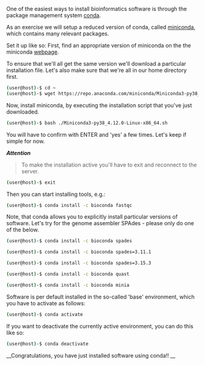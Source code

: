 
One of the easiest ways to install bioinformatics software is through the package management system [conda](https://docs.conda.io/en/latest/).

As an exercise we will setup a reduced version of conda, called [miniconda](https://docs.conda.io/en/latest/miniconda.html), which contains many relevant packages.

Set it up like so:
First, find an appropriate version of miniconda on the the miniconda [webpage](https://docs.conda.io/en/latest/miniconda.html).

To ensure that we'll all get the same version we'll download a particular installation file. Let's also make sure that we're all in our home directory first.
```bash
(user@host)-$ cd ~
(user@host)-$ wget https://repo.anaconda.com/miniconda/Miniconda3-py38_4.12.0-Linux-x86_64.sh
```

Now, install miniconda, by executing the installation script that you've just downloaded.
```bash
(user@host)-$ bash ./Miniconda3-py38_4.12.0-Linux-x86_64.sh
```

You will have to confirm with ENTER and 'yes' a few times. Let's keep if simple for now.

***Attention***
> To make the installation active you'll have to exit and reconnect to the server.

```bash
(user@host)-$ exit
```

Then you can start installing tools, e.g.:
```bash
(user@host)-$ conda install -c bioconda fastqc
```

Note, that conda allows you to explicitly install particular versions of software. Let's try for the genome assembler SPAdes - please only do one of the below.

```bash
(user@host)-$ conda install -c bioconda spades

(user@host)-$ conda install -c bioconda spades=3.11.1

(user@host)-$ conda install -c bioconda spades=3.15.3
```

```bash
(user@host)-$ conda install -c bioconda quast

(user@host)-$ conda install -c bioconda minia

```

Software is per default installed in the so-called 'base' environment, which you have to activate as follows:
```bash
(user@host)-$ conda activate
```

If you want to deactivate the currently active environment, you can do this like so:
```bash
(user@host)-$ conda deactivate
```


__Congratulations, you have just installed software using conda!! __



